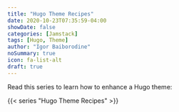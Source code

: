 ```yaml
---
title: "Hugo Theme Recipes"
date: 2020-10-23T07:35:59-04:00
showDate: false
categories: [Jamstack]
tags: [Hugo, Theme]
author: "Igor Baiborodine"
noSummary: true
icon: fa-list-alt
draft: true
---
```


Read this series to learn how to enhance a Hugo theme:

{{< series "Hugo Theme Recipes" >}}
